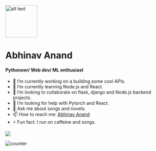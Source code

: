 <img src="https://github.com/atarax665/atarax665/blob/master/Hi.gif" alt="alt text" width="100" height="100" />

# Abhinav Anand
#### Pythoneer/ Web dev/ ML enthusiast
- 🔭 I’m currently working on a building some cool APIs.
- 🌱 I’m currently learning Node.js and React.
- 👯 I’m looking to collaborate on flask, django and Node.js backend projects. 
- 🤔 I’m looking for help with Pytorch and React.
- 💬 Ask me about songs and novels.
- 📫 How to reach me: [Abhinav Anand](atarax665.github.io)
- ⚡ Fun fact: I run on caffeine and songs.
<p align="left">
<img src="https://github-readme-stats.vercel.app/api?username=atarax665&count_private=true&include_all_commits=true&show_icons=true&title_color=0366d6&icon_color=0366d6&text_color=24292e&bg_color=fff" />
</p>
<p><img src="https://komarev.com/ghpvc/?username=atarax665" alt="counter" /></p>

